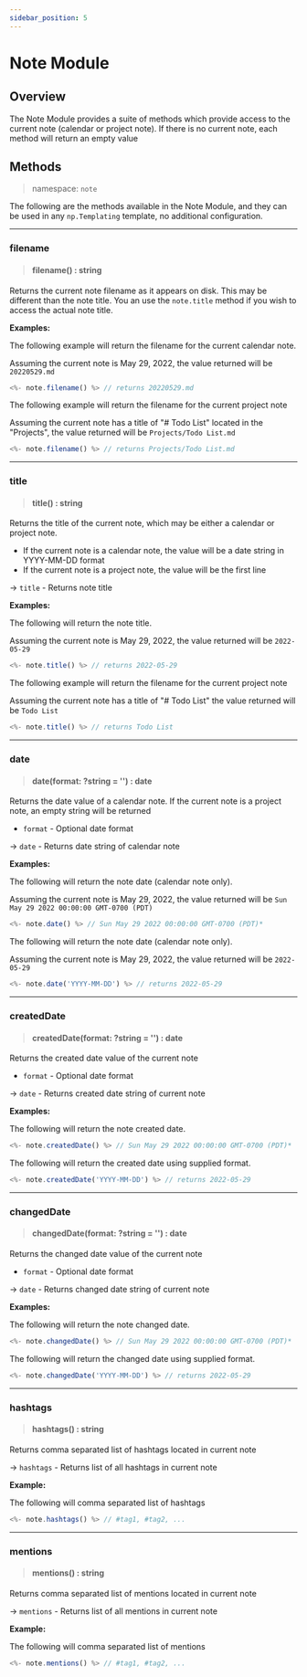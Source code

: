 ```yaml
---
sidebar_position: 5
---
```


# Note Module

## Overview
The Note Module provides a suite of methods which provide access to the current note (calendar or project note). If there is no current note, each method will return an empty value

## Methods
> namespace: `note`

The following are the methods available in the Note Module, and they can be used in any `np.Templating` template, no additional configuration.

*****

### filename
> #### filename() : string
Returns the current note filename as it appears on disk. This may be different than the note title. You an use the `note.title` method if you wish to access the actual note title.

**Examples:**

The following example will return the filename for the current calendar note.

Assuming the current note is May 29, 2022, the value returned will be `20220529.md`

```javascript
<%- note.filename() %> // returns 20220529.md
```

The following example will return the filename for the current project note

Assuming the current note has a title of "# Todo List" located in the "Projects", the value returned will be `Projects/Todo List.md`

```javascript
<%- note.filename() %> // returns Projects/Todo List.md
```

*****

### title
> #### title() : string
Returns the title of the current note, which may be either a calendar or project note.

- If the current note is a calendar note, the value will be a date string in YYYY-MM-DD format
- If the current note is a project note, the value will be the first line

-> `title` - Returns note title

**Examples:**

The following will return the note title.

Assuming the current note is May 29, 2022, the value returned will be `2022-05-29`

```javascript
<%- note.title() %> // returns 2022-05-29
```

The following example will return the filename for the current project note

Assuming the current note has a title of "# Todo List" the value returned will be `Todo List`

```javascript
<%- note.title() %> // returns Todo List
```

*****

### date
> #### date(format: ?string = '') : date
Returns the date value of a calendar note.  If the current note is a project note, an empty string will be returned

- `format` - Optional date format

-> `date` - Returns date string of calendar note

**Examples:**

The following will return the note date (calendar note only).

Assuming the current note is May 29, 2022, the value returned will be `Sun May 29 2022 00:00:00 GMT-0700 (PDT)`

```javascript
<%- note.date() %> // Sun May 29 2022 00:00:00 GMT-0700 (PDT)*
```

The following will return the note date (calendar note only).

Assuming the current note is May 29, 2022, the value returned will be `2022-05-29`

```javascript
<%- note.date('YYYY-MM-DD') %> // returns 2022-05-29
```

*****

### createdDate
> #### createdDate(format: ?string = '') : date
Returns the created date value of the current note

- `format` - Optional date format

-> `date` - Returns created date string of current note

**Examples:**

The following will return the note created date.

```javascript
<%- note.createdDate() %> // Sun May 29 2022 00:00:00 GMT-0700 (PDT)*
```

The following will return the created date using supplied format.

```javascript
<%- note.createdDate('YYYY-MM-DD') %> // returns 2022-05-29
```

*****

### changedDate
> #### changedDate(format: ?string = '') : date
Returns the changed date value of the current note

- `format` - Optional date format

-> `date` - Returns changed date string of current note

**Examples:**

The following will return the note changed date.

```javascript
<%- note.changedDate() %> // Sun May 29 2022 00:00:00 GMT-0700 (PDT)*
```

The following will return the changed date using supplied format.

```javascript
<%- note.changedDate('YYYY-MM-DD') %> // returns 2022-05-29
```

*****

### hashtags
> #### hashtags() : string
Returns comma separated list of hashtags located in current note

-> `hashtags` - Returns list of all hashtags in current note

**Example:**

The following will comma separated list of hashtags

```javascript
<%- note.hashtags() %> // #tag1, #tag2, ...
```

*****

### mentions
> #### mentions() : string
Returns comma separated list of mentions located in current note

-> `mentions` - Returns list of all mentions in current note

**Example:**

The following will comma separated list of mentions

```javascript
<%- note.mentions() %> // #tag1, #tag2, ...
```
